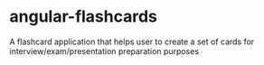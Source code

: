 # angular-flashcards
A flashcard application that helps user to create a set of cards for interview/exam/presentation preparation purposes
